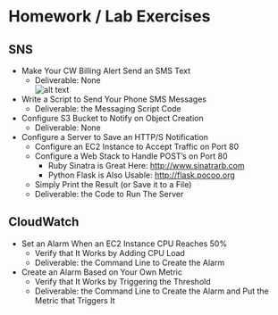 # Homework / Lab Exercises

## SNS

- Make Your CW Billing Alert Send an SMS Text  
  - Deliverable: None  
  ![alt text](https://craigbarrett.xyz/files/aws_sms_subscription.jpg "SNS Subscription Reply")
- Write a Script to Send Your Phone SMS Messages  
  - Deliverable: the Messaging Script Code
- Configure S3 Bucket to Notify on Object Creation
  - Deliverable: None
- Configure a Server to Save an HTTP/S Notification
  - Configure an EC2 Instance to Accept Traffic on Port 80
  - Configure a Web Stack to Handle POST’s on Port 80
    - Ruby Sinatra is Great Here: http://www.sinatrarb.com
    - Python Flask is Also Usable: http://flask.pocoo.org
  - Simply Print the Result (or Save it to a File)
  - Deliverable: the Code to Run The Server

## CloudWatch

- Set an Alarm When an EC2 Instance CPU Reaches 50%
  - Verify that It Works by Adding CPU Load
  - Deliverable: the Command Line to Create the Alarm
- Create an Alarm Based on Your Own Metric
  - Verify that It Works by Triggering the Threshold
  - Deliverable: the Command Line to Create the Alarm and Put the Metric that Triggers It
